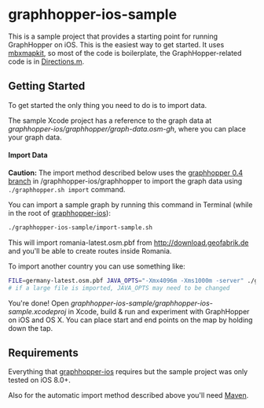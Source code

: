 graphhopper-ios-sample
======================

This is a sample project that provides a starting point for running GraphHopper on iOS. 
This is the easiest way to get started. It uses [mbxmapkit](https://github.com/mapbox/mbxmapkit), 
so most of the code is boilerplate, the GraphHopper-related code is in 
[Directions.m](blob/master/graphhopper-ios-sample/graphhopper-ios-sample/Directions.m).

## Getting Started

To get started the only thing you need to do is to import data.

The sample Xcode project has a reference to the graph data at 
*graphhopper-ios/graphhopper/graph-data.osm-gh*, where you can place your graph data.

#### Import Data

**Caution:** The import method described below uses the [graphhopper 0.4 branch](https://github.com/graphhopper/graphhopper/tree/0.4) 
in /graphhopper-ios/graphhopper to import the graph data using `./graphhopper.sh import` command.

You can import a sample graph by running this command in Terminal 
(while in the root of [graphhopper-ios](https://github.com/graphhopper/graphhopper-ios)):

```sh
./graphhopper-ios-sample/import-sample.sh
```

This will import romania-latest.osm.pbf from http://download.geofabrik.de 
and you'll be able to create routes inside Romania.

To import another country you can use something like:

```sh
FILE=germany-latest.osm.pbf JAVA_OPTS="-Xmx4096m -Xms1000m -server" ./graphhopper-ios-sample/import-sample.sh
# if a large file is imported, JAVA_OPTS may need to be changed
```

You're done! Open *graphhopper-ios-sample/graphhopper-ios-sample.xcodeproj* in Xcode, build & run 
and experiment with GraphHopper on iOS and OS X. You can place start and end points on the map by holding down the tap.

## Requirements

Everything that [graphhopper-ios](https://github.com/graphhopper/graphhopper-ios) 
requires but the sample project was only tested on iOS 8.0+.

Also for the automatic import method described above you'll need [Maven](http://maven.apache.org).
